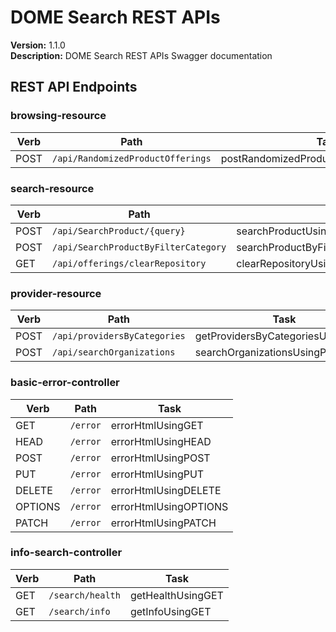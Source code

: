 # DOME Search REST APIs

**Version:** 1.1.0  
**Description:** DOME Search REST APIs Swagger documentation  


## REST API Endpoints

### browsing-resource
| Verb | Path | Task |
|------|------|------|
| POST | `/api/RandomizedProductOfferings` | postRandomizedProductOfferingsUsingPOST |

### search-resource
| Verb | Path | Task |
|------|------|------|
| POST | `/api/SearchProduct/{query}` | searchProductUsingPOST |
| POST | `/api/SearchProductByFilterCategory` | searchProductByFilterCategoryUsingPOST |
| GET | `/api/offerings/clearRepository` | clearRepositoryUsingGET |

### provider-resource
| Verb | Path | Task |
|------|------|------|
| POST | `/api/providersByCategories` | getProvidersByCategoriesUsingPOST |
| POST | `/api/searchOrganizations` | searchOrganizationsUsingPOST |

### basic-error-controller
| Verb | Path | Task |
|------|------|------|
| GET | `/error` | errorHtmlUsingGET |
| HEAD | `/error` | errorHtmlUsingHEAD |
| POST | `/error` | errorHtmlUsingPOST |
| PUT | `/error` | errorHtmlUsingPUT |
| DELETE | `/error` | errorHtmlUsingDELETE |
| OPTIONS | `/error` | errorHtmlUsingOPTIONS |
| PATCH | `/error` | errorHtmlUsingPATCH |

### info-search-controller
| Verb | Path | Task |
|------|------|------|
| GET | `/search/health` | getHealthUsingGET |
| GET | `/search/info` | getInfoUsingGET |

